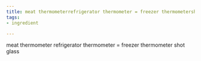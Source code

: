 ```yaml
---
title: meat thermometerrefrigerator thermometer = freezer thermometershot glass
tags:
- ingredient

---
```

meat thermometer refrigerator thermometer = freezer thermometer shot glass

